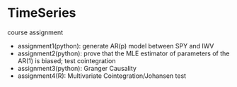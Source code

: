 # TimeSeries
course assignment

- assignment1(python): generate AR(p) model between SPY and IWV
- assignment2(python): prove that the MLE estimator of parameters of the AR(1) is biased; test cointegration
- assignment3(python): Granger Causality
- assignment4(R): Multivariate Cointegration/Johansen test
